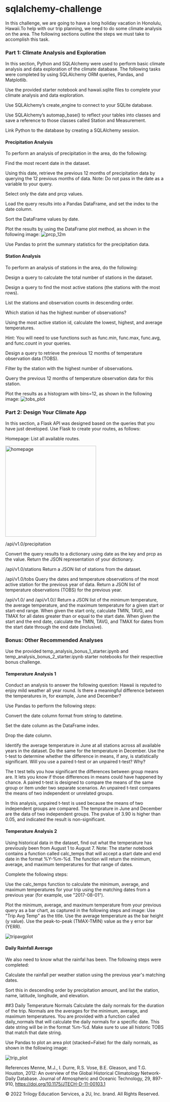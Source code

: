 # sqlalchemy-challenge
In this challenge, we are going to have a long holiday vacation in Honolulu, Hawaii.To help with our trip planning, we need to do some climate analysis on the area. The following sections outline the steps we must take to accomplish this task.

### Part 1: Climate Analysis and Exploration
In this section, Python and SQLAlchemy were used to perform basic climate analysis and data exploration of the climate database. The following tasks were completed by using SQLAlchemy ORM queries, Pandas, and Matplotlib.

Use the provided starter notebook and hawaii.sqlite files to complete your climate analysis and data exploration.

Use SQLAlchemy’s create_engine to connect to your SQLite database.

Use SQLAlchemy’s automap_base() to reflect your tables into classes and save a reference to those classes called Station and Measurement.

Link Python to the database by creating a SQLAlchemy session.
#### Precipitation Analysis
To perform an analysis of precipitation in the area, do the following:

Find the most recent date in the dataset.

Using this date, retrieve the previous 12 months of precipitation data by querying the 12 previous months of data. Note: Do not pass in the date as a variable to your query.

Select only the date and prcp values.

Load the query results into a Pandas DataFrame, and set the index to the date column.

Sort the DataFrame values by date.

Plot the results by using the DataFrame plot method, as shown in the following image:
![prcp_12m](https://user-images.githubusercontent.com/100816322/169881759-23ddfbdc-0772-49cc-a5b2-ca593b2a20d7.png)

Use Pandas to print the summary statistics for the precipitation data.

#### Station Analysis
To perform an analysis of stations in the area, do the following:

Design a query to calculate the total number of stations in the dataset.

Design a query to find the most active stations (the stations with the most rows).

List the stations and observation counts in descending order.

Which station id has the highest number of observations?

Using the most active station id, calculate the lowest, highest, and average temperatures.

Hint: You will need to use functions such as func.min, func.max, func.avg, and func.count in your queries.

Design a query to retrieve the previous 12 months of temperature observation data (TOBS).

Filter by the station with the highest number of observations.

Query the previous 12 months of temperature observation data for this station.

Plot the results as a histogram with bins=12, as shown in the following image:
![tobs_plot](https://user-images.githubusercontent.com/100816322/169881961-f4290baa-3e04-46e8-a8a2-5bbe97dedae3.png)

### Part 2: Design Your Climate App
In this section, a Flask API was designed based on the queries that you have just developed.
Use Flask to create your routes, as follows:

Homepage: List all available routes.

<img width="285" alt="homepage" src="https://user-images.githubusercontent.com/100816322/169882312-1219d266-818e-4a6f-81fd-a0386d8e5ba5.PNG">

/api/v1.0/precipitation

Convert the query results to a dictionary using date as the key and prcp as the value.
Return the JSON representation of your dictionary.

/api/v1.0/stations
Return a JSON list of stations from the dataset.

/api/v1.0/tobs
Query the dates and temperature observations of the most active station for the previous year of data.
Return a JSON list of temperature observations (TOBS) for the previous year.

/api/v1.0/<start> and /api/v1.0/<start>/<end>
Return a JSON list of the minimum temperature, the average temperature, and the maximum temperature for a given start or start-end range.
When given the start only, calculate TMIN, TAVG, and TMAX for all dates greater than or equal to the start date.
When given the start and the end date, calculate the TMIN, TAVG, and TMAX for dates from the start date through the end date (inclusive).

### Bonus: Other Recommended Analyses

  Use the provided temp_analysis_bonus_1_starter.ipynb and temp_analysis_bonus_2_starter.ipynb starter notebooks for their respective bonus challenge.


#### Temperature Analysis 1

  Conduct an analysis to answer the following question: Hawaii is reputed to enjoy mild weather all year round. Is there a meaningful difference between the temperatures in, for example, June and December?

  Use Pandas to perform the following steps:

 Convert the date column format from string to datetime.

 Set the date column as the DataFrame index.

  Drop the date column.

  Identify the average temperature in June at all stations across all available years in the dataset. Do the same for the temperature in December.
Use the t-test to determine whether the difference in means, if any, is statistically significant. Will you use a paired t-test or an unpaired t-test? Why?

The t test tells you how significant the differences between group means are. It lets you know if those differences in means could have happened by chance. A paired t-test is designed to compare the means of the same group or item under two separate scenarios. An unpaired t-test compares the means of two independent or unrelated groups.
  
In this analysis, unpaired t-test is used because the means of two independent groups are compared. The temprature in June and December are the data of two independent groups. The pvalue of 3.90 is higher than 0.05, and indicated the result is non-significant.

#### Temperature Analysis 2

Using historical data in the dataset, find out what the temperature has previously been from August 1 to August 7.
Note: The starter notebook contains a function called calc_temps that will accept a start date and end date in the format %Y-%m-%d. The function will return the minimum, average, and maximum temperatures for that range of dates.

Complete the following steps:

Use the calc_temps function to calculate the minimum, average, and maximum temperatures for your trip using the matching dates from a previous year (for example, use "2017-08-01").

Plot the minimum, average, and maximum temperature from your previous query as a bar chart, as captured in the following steps and image:
Use "Trip Avg Temp" as the title.
Use the average temperature as the bar height (y value).
Use the peak-to-peak (TMAX-TMIN) value as the y error bar (YERR).

  ![tripavgplot](https://user-images.githubusercontent.com/100816322/169883113-99a32733-47b4-4c2c-95c5-f1300d576341.png)

#### Daily Rainfall Average
We also need to know what the rainfal has been. The following steps were completed:

Calculate the rainfall per weather station using the previous year's matching dates.

Sort this in descending order by precipitation amount, and list the station, name, latitude, longitude, and elevation.

##3 Daily Temperature Normals
Calculate the daily normals for the duration of the trip. Normals are the averages for the minimum, average, and maximum temperatures.
You are provided with a function called daily_normals that will calculate the daily normals for a specific date. This date string will be in the format %m-%d. Make sure to use all historic TOBS that match that date string.

Use Pandas to plot an area plot (stacked=False) for the daily normals, as shown in the following image:

  ![trip_plot](https://user-images.githubusercontent.com/100816322/169883370-978a7961-c76b-47f6-a38c-198d33fef51e.png)

References
Menne, M.J., I. Durre, R.S. Vose, B.E. Gleason, and T.G. Houston, 2012: An overview of the Global Historical Climatology Network-Daily Database. Journal of Atmospheric and Oceanic Technology, 29, 897-910, https://doi.org/10.1175/JTECH-D-11-00103.1

© 2022 Trilogy Education Services, a 2U, Inc. brand. All Rights Reserved.
